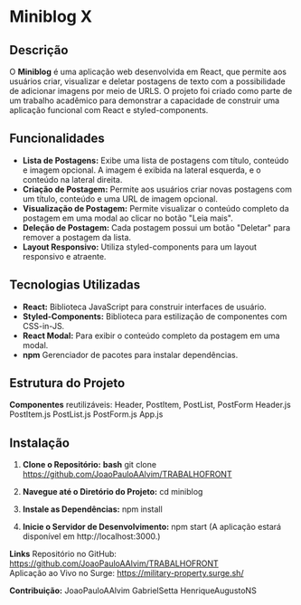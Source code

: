 # Miniblog X

## Descrição

O **Miniblog** é uma aplicação web desenvolvida em React, que permite aos usuários criar, visualizar e deletar postagens de texto com a possibilidade de adicionar imagens por meio de URLS. 
O projeto foi criado como parte de um trabalho acadêmico para demonstrar a capacidade de construir uma aplicação funcional com React e styled-components.

## Funcionalidades

- **Lista de Postagens:** Exibe uma lista de postagens com título, conteúdo e imagem opcional. A imagem é exibida na lateral esquerda, e o conteúdo na lateral direita.
- **Criação de Postagem:** Permite aos usuários criar novas postagens com um título, conteúdo e uma URL de imagem opcional.
- **Visualização de Postagem:** Permite visualizar o conteúdo completo da postagem em uma modal ao clicar no botão "Leia mais".
- **Deleção de Postagem:** Cada postagem possui um botão "Deletar" para remover a postagem da lista.
- **Layout Responsivo:** Utiliza styled-components para um layout responsivo e atraente.

## Tecnologias Utilizadas

- **React:** Biblioteca JavaScript para construir interfaces de usuário.
- **Styled-Components:** Biblioteca para estilização de componentes com CSS-in-JS.
- **React Modal:** Para exibir o conteúdo completo da postagem em uma modal.
- **npm** Gerenciador de pacotes para instalar dependências.

## Estrutura do Projeto

**Componentes** reutilizáveis: Header, PostItem, PostList, PostForm Header.js PostItem.js PostList.js PostForm.js App.js 

## Instalação

1. **Clone o Repositório:**
    **bash**
     git clone https://github.com/JoaoPauloAAlvim/TRABALHOFRONT

2. **Navegue até o Diretório do Projeto:**
   cd miniblog

3. **Instale as Dependências:**
   npm install

4. **Inicie o Servidor de Desenvolvimento:**
   npm start
   (A aplicação estará disponível em http://localhost:3000.)

**Links**
  Repositório no GitHub: https://github.com/JoaoPauloAAlvim/TRABALHOFRONT  
  Aplicação ao Vivo no Surge: https://military-property.surge.sh/

**Contribuição:**
  JoaoPauloAAlvim
  GabrielSetta
  HenriqueAugustoNS
